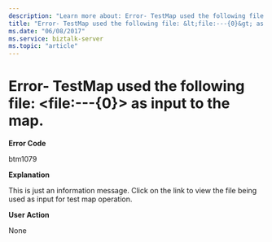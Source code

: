 ```yaml
---
description: "Learn more about: Error- TestMap used the following file: &lt;file:---{0}&gt; as input to the map."
title: "Error- TestMap used the following file: &lt;file:---{0}&gt; as input to the map. | Microsoft Docs"
ms.date: "06/08/2017"
ms.service: biztalk-server
ms.topic: "article"
---
```


# Error- TestMap used the following file: &lt;file:---{0}&gt; as input to the map.

**Error Code**  
  
 btm1079  
  
 **Explanation**  
  
 This is just an information message. Click on the link to view the file being used as input for test map operation.  
  
 **User Action**  
  
 None

